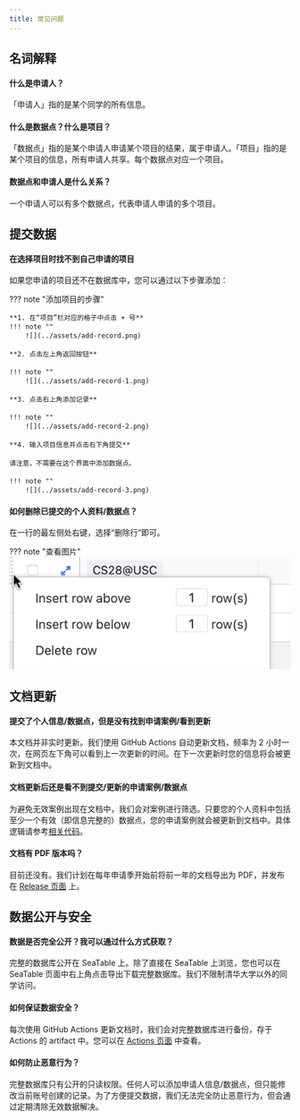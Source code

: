 ```yaml
---
title: 常见问题
---
```


## 名词解释

#### 什么是申请人？

「申请人」指的是某个同学的所有信息。

#### 什么是数据点？什么是项目？

「数据点」指的是某个申请人申请某个项目的结果，属于申请人。「项目」指的是某个项目的信息，所有申请人共享。每个数据点对应一个项目。

#### 数据点和申请人是什么关系？

一个申请人可以有多个数据点，代表申请人申请的多个项目。

## 提交数据

#### 在选择项目时找不到自己申请的项目

如果您申请的项目还不在数据库中，您可以通过以下步骤添加：

??? note "添加项目的步骤"

    **1. 在“项目”栏对应的格子中点击 + 号**
    !!! note ""
        ![](../assets/add-record.png)

    **2. 点击左上角返回按钮**

    !!! note ""
        ![](../assets/add-record-1.png)

    **3. 点击右上角添加记录**

    !!! note ""
        ![](../assets/add-record-2.png)

    **4. 输入项目信息并点击右下角提交**
    
    请注意，不需要在这个界面中添加数据点。

    !!! note ""
        ![](../assets/add-record-3.png)

#### 如何删除已提交的个人资料/数据点？

在一行的最左侧处右键，选择“删除行”即可。

??? note "查看图片"
    ![](../assets/delete-record.png)

## 文档更新

#### 提交了个人信息/数据点，但是没有找到申请案例/看到更新

本文档并非实时更新。我们使用 GitHub Actions 自动更新文档，频率为 2 小时一次，在网页左下角可以看到上一次更新的时间。在下一次更新时您的信息将会被更新到文档中。

#### 文档更新后还是看不到提交/更新的申请案例/数据点

为避免无效案例出现在文档中，我们会对案例进行筛选。只要您的个人资料中包括至少一个有效（即信息完整的）数据点，您的申请案例就会被更新到文档中。具体逻辑请参考[相关代码](https://github.com/liang2kl/feiyue-maker/blob/main/feiyue/backend/__init__.py)。

#### 文档有 PDF 版本吗？

目前还没有。我们计划在每年申请季开始前将前一年的文档导出为 PDF，并发布在 [Release 页面](https://github.com/liang2kl/feiyue-maker/releases) 上。

## 数据公开与安全

#### 数据是否完全公开？我可以通过什么方式获取？

完整的数据库公开在 SeaTable 上。除了直接在 SeaTable 上浏览，您也可以在 SeaTable 页面中右上角点击导出下载完整数据库。我们不限制清华大学以外的同学访问。

#### 如何保证数据安全？

每次使用 GitHub Actions 更新文档时，我们会对完整数据库进行备份，存于 Actions 的 artifact 中。您可以在 [Actions 页面](https://github.com/liang2kl/feiyue-maker/actions/workflows/publish.yml) 中查看。

#### 如何防止恶意行为？

完整数据库只有公开的只读权限。任何人可以添加申请人信息/数据点，但只能修改当前账号创建的记录。为了方便提交数据，我们无法完全防止恶意行为，但会通过定期清除无效数据解决。
